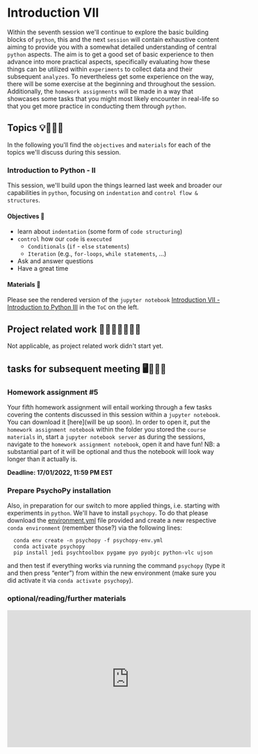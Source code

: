 # Introduction VII

Within the seventh session we'll continue to explore the basic building blocks of `python`, this and the next `session` will contain exhaustive content aiming to provide you with a somewhat detailed understanding of central `python` aspects. The aim is to get a good set of basic experience to then advance into more practical aspects, specifically evaluating how these things can be utilized within `experiments` to collect data and their subsequent `analyzes`. To nevertheless get some experience on the way, there will be some exercise at the beginning and throughout the session. Additionally, the `homework assignments` will be made in a way that showcases some tasks that you might most likely encounter in real-life so that you get more practice in conducting them through `python`.

## Topics 💡👨🏻‍🏫 

In the following you'll find the `objectives` and `materials` for each of the topics we'll discuss during this session.


### Introduction to Python - II
This session, we'll build upon the things learned last week and broader our capabilities in `python`, focusing on `indentation` and `control flow & structures`. 

#### Objectives 📍

- learn about `indentation` (some form of `code structuring`)
- `control` how our `code` is `executed`
  - `Conditionals` (`if` - `else` `statements`)
  - `Iteration` (e.g., `for-loops`, `while statements`, …)
- Ask and answer questions
- Have a great time

#### Materials 📓

Please see the rendered version of the `jupyter notebook` [Introduction VII - Introduction to Python III](https://m-earnest.github.io/Python_for_Psychologists_Winter2022/introduction/introduction_7.html) in the `ToC` on the left.


## Project related work 🥼🧑🏿‍🔬👩🏻‍🔬

Not applicable, as project related work didn't start yet.

## tasks for subsequent meeting 🖥️✍🏽📖

### Homework assignment #5
Your fifth homework assignment will entail working through a few tasks covering the contents discussed in this session within a `jupyter notebook`. You can download it [here](will be up soon). In order to open it, put the `homework assignment notebook` within the folder you stored the `course materials` in, start a `jupyter notebook server` as during the sessions, navigate to the `homework assignment notebook`, open it and have fun! NB: a substantial part of it will be optional and thus the notebook will look way longer than it actually is.

**Deadline: 17/01/2022, 11:59 PM EST**

### Prepare PsychoPy installation

Also, in preparation for our switch to more applied things, i.e. starting with experiments in `python`. We'll have to install `psychopy`. To do that please download the [environment.yml](https://raw.githubusercontent.com/psychopy/psychopy/master/conda/psychopy-env.yml) file provided and create a new respective `conda environment` (remember those?) via the following lines:

      conda env create -n psychopy -f psychopy-env.yml
      conda activate psychopy
      pip install jedi psychtoolbox pygame pyo pyobjc python-vlc ujson

and then test if everything works via running the command `psychopy` (type it and then press “enter”) from within the new environment (make sure you did activate it via `conda activate psychopy`).


### optional/reading/further materials

<iframe width="560" height="315" src="https://www.youtube.com/embed/ZbdXzqO0uLo" title="YouTube video player" frameborder="0" allow="accelerometer; autoplay; clipboard-write; encrypted-media; gyroscope; picture-in-picture" allowfullscreen></iframe>